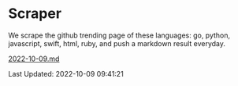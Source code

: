 # Scraper

We scrape the github trending page of these languages: go, python, javascript, swift, html, ruby, and push a markdown result everyday.

[2022-10-09.md](https://github.com/henson/Scraper/blob/master/2022-10-09.md)

Last Updated: 2022-10-09 09:41:21